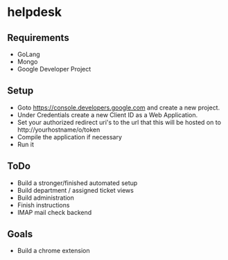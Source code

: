 # helpdesk

Requirements
------------
- GoLang
- Mongo
- Google Developer Project

Setup
-----
- Goto https://console.developers.google.com and create a new project.
- Under Credentials create a new Client ID as a Web Application.
- Set your authorized redirect uri's to the url that this will be hosted on to http://yourhostname/o/token
- Compile the application if necessary
- Run it

ToDo
----
- Build a stronger/finished automated setup
- Build department / assigned ticket views
- Build administration
- Finish instructions
- IMAP mail check backend

Goals
-----
- Build a chrome extension
